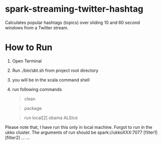 spark-streaming-twitter-hashtag
===============================

Calculates popular hashtags (topics) over sliding 10 and 60 second windows from a Twitter  stream.

How to Run
==========

1. Open Terminal

2. Run ./bin/sbt.sh from project root directory

3. you will be in the scala command shell

4. run following commands
    > clean

    > package
    
    > run local[2] obama ALSIce


Please note that, I have run this only in local machine. Forgot to run in the ukko cluster. The arguments of run should be spark://ukkoXXX:7077 [filter1] [filter2] ... ...

